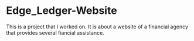 # Edge_Ledger-Website    
This is a project that I worked on. It is about a website of a financial agency that provides several fiancial assistance. 
